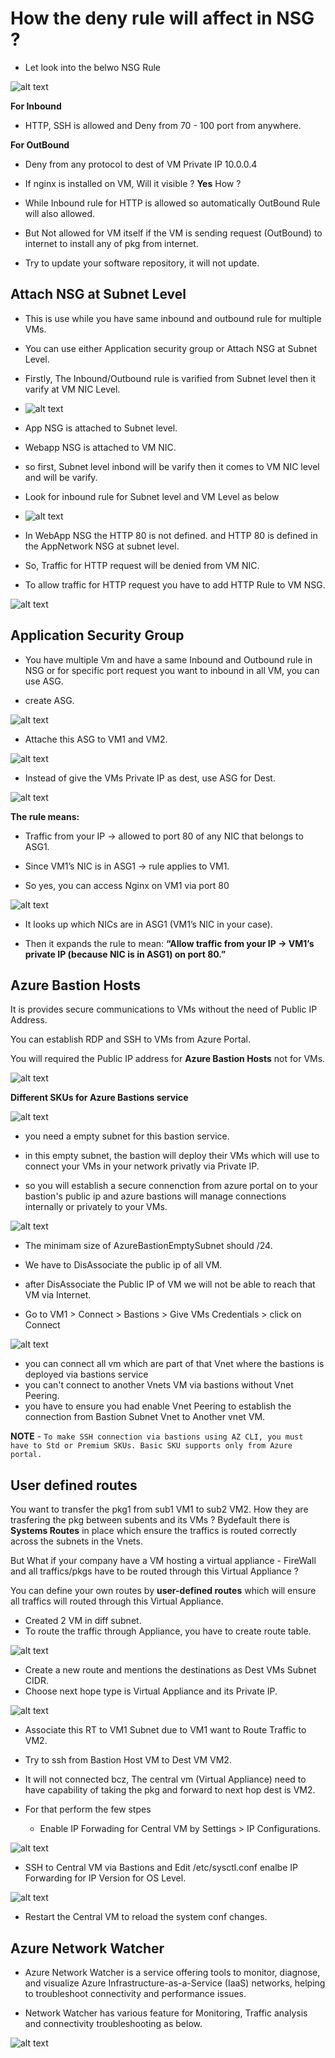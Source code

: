 # How the deny rule will affect in NSG ?

- Let look into the belwo NSG Rule

![alt text](denyoutbound.png)

**For Inbound**
- HTTP, SSH is allowed and Deny from 70 - 100 port from anywhere.

**For OutBound**
- Deny from any protocol to dest of VM Private IP 10.0.0.4
- If nginx is installed on VM, Will it visible ?
**Yes** How ?

- While Inbound rule for HTTP is allowed so automatically OutBound Rule will also allowed.

- But Not allowed for VM itself if the VM is sending request (OutBound) to internet to install any of pkg from internet.
- Try to update your software repository, it will not update.


Attach NSG at Subnet Level
---

- This is use while you have same inbound and outbound rule for multiple VMs.
- You can use either Application security group or Attach NSG at Subnet Level.
- Firstly, The Inbound/Outbound rule is varified from Subnet level then it varify at VM NIC Level.

- ![alt text](NSGSub.png)

- App NSG is attached to Subnet level.

- Webapp NSG is attached to VM NIC.

- so first, Subnet level inbond will be varify then it comes to VM NIC level and will be varify.

- Look for inbound rule for Subnet level and VM Level as below

- ![alt text](SubNicRule.png)

- In WebApp NSG the HTTP 80 is not defined. and HTTP 80 is defined in the AppNetwork NSG at subnet level.
- So, Traffic for HTTP request will be denied from VM NIC.
- To allow traffic for HTTP request you have to add HTTP Rule to VM NSG.

![alt text](HTTPVM.png)

Application Security Group
---

- You have multiple Vm and have a same Inbound and Outbound rule in NSG or for specific port request you want to inbound in all VM, you can use ASG.

- create ASG.

![alt text](Asg.png)

- Attache this ASG to VM1 and VM2.

![alt text](attachAsg.png)

- Instead of give the VMs Private IP as dest, use ASG for Dest.

![alt text](AttachASG.png)

**The rule means:**

- Traffic from your IP → allowed to port 80 of any NIC that belongs to ASG1.

- Since VM1’s NIC is in ASG1 → rule applies to VM1.

- So yes, you can access Nginx on VM1 via port 80

![alt text](nginxAsg.png)

- It looks up which NICs are in ASG1 (VM1’s NIC in your case).

- Then it expands the rule to mean: **“Allow traffic from your IP → VM1’s private IP (because NIC is in ASG1) on port 80.”**

Azure Bastion Hosts
---

It is provides secure communications to VMs without the need of Public IP Address.

You can establish RDP and SSH to VMs from Azure Portal.

You will required the Public IP address for **Azure Bastion Hosts** not for VMs.

![alt text](AzureBastions.png)

**Different SKUs for Azure Bastions service**

![alt text](SKUs.png)

- you need a empty subnet for this bastion service.
- in this empty subnet, the bastion will deploy their VMs which will use to connect your VMs in your network privatly via Private IP.

- so you will establish a secure connenction from azure portal on to your bastion's public ip and azure bastions will manage connections internally or privately to your VMs.

![alt text](bastionsarc.png)

- The minimam size of AzureBastionEmptySubnet should /24.
- We have to DisAssociate the public ip of all VM.
- after DisAssociate the Public IP of VM we will not be able to reach that VM via Internet.

- Go to VM1 > Connect > Bastions > Give VMs Credentials > click on Connect

![alt text](connect.png)

- you can connect all vm which are part of that Vnet where the bastions is deployed via bastions service 
- you can't connect to another Vnets VM via bastions without Vnet Peering.
- you have to ensure you had enable Vnet Peering to establish the connection from Bastion Subnet Vnet to Another vnet VM.

**NOTE** - `To make SSH connection via bastions using AZ CLI, you must have to Std or Premium SKUs. Basic SKU supports only from Azure portal.`

User defined routes
---

You want to transfer the pkg1 from sub1 VM1 to sub2 VM2.
How they are trasfering the pkg between subents and its VMs ?
Bydefault there is **Systems Routes** in place which ensure the traffics is routed correctly across the subnets in the Vnets.

But What if your company have a VM hosting a virtual appliance - FireWall and all traffics/pkgs have to be routed through this Virtual Appliance ?

You can define your own routes by **user-defined routes** which will ensure all traffics will routed through this Virtual Appliance.

- Created 2 VM in diff subnet.
- To route the traffic through Appliance, you have to create route table.

![alt text](rt.png)

- Create a new route and mentions the destinations as Dest VMs Subnet CIDR.
- Choose next hope type is Virtual Appliance and its Private IP.

![alt text](newroutes.png)

- Associate this RT to VM1 Subnet due to VM1 want to Route Traffic to VM2.
- Try to ssh from Bastion Host VM to Dest VM VM2.
- It will not connected bcz, The central vm (Virtual Appliance) need to have capability of taking the pkg and forward to next hop dest is VM2.
- For that perform the few stpes

  - Enable IP Forwading for Central VM by Settings > IP Configurations.

![alt text](IpForwarding.png)

  - SSH to Central VM via Bastions and Edit /etc/sysctl.conf enalbe IP Forwarding for IP Version for OS Level.

![alt text](IpFrwOsLevel.png)

  - Restart the Central VM to reload the system conf changes.

Azure Network Watcher
---

- Azure Network Watcher is a service offering tools to monitor, diagnose, and visualize Azure Infrastructure-as-a-Service (IaaS) networks, helping to troubleshoot connectivity and performance issues. 

- Network Watcher has various feature for Monitoring, Traffic analysis and connectivity troubleshooting as below.

![alt text](NetworkWatcher.png)